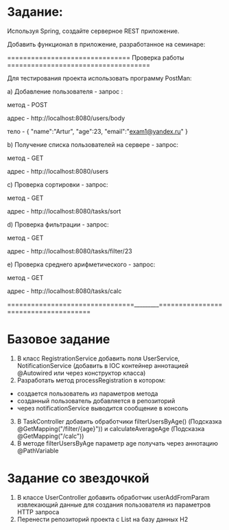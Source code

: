 # Задание: 

Используя Spring, создайте серверное REST приложение. 

Добавить функционал в приложение, разработанное на семинаре:

=============================== Проверка работы ====================================

Для теcтирования проекта использовать программу PostMan:

a) Добавление пользователя - запрос :

метод - POST

адрес - http://localhost:8080/users/body

тело -
    {
        "name":"Artur",
        "age":23,
        "email":"exam1@yandex.ru"
    }

b) Получение списка пользователей на сервере - запрос:

метод - GET

адрес - http://localhost:8080/users

c) Проверка сортировки - запрос:

метод - GET

адрес - http://localhost:8080/tasks/sort

d) Проверка фильтрации - запрос:

метод - GET

адрес - http://localhost:8080/tasks/filter/23

e) Проверка среднего арифметического - запрос:

метод - GET

адрес - http://localhost:8080/tasks/calc

================================_________=====================================

# Базовое задание

1) В класс RegistrationService добавить поля UserService, NotificationService 
(добавить в IOC контейнер аннотацией @Autowired или через конструктор класса)
2) Разработать метод processRegistration в котором:
- создается пользователь из параметров метода
- созданный пользователь добавляется в репозиторий
- через notificationService выводится сообщение в консоль
3) В TaskController добавить обработчики filterUsersByAge()
(Подсказка @GetMapping("/filter/{age}")) и calculateAverageAge (Подсказка @GetMapping("/calc"))
4) В методе filterUsersByAge параметр age получать через аннотацию @PathVariable

# Задание со звездочкой

1) В классе UserController добавить обработчик userAddFromParam извлекающий данные 
для создания пользователя из параметров HTTP запроса
2) Перенести репозиторий проекта с List<User> на базу данных H2